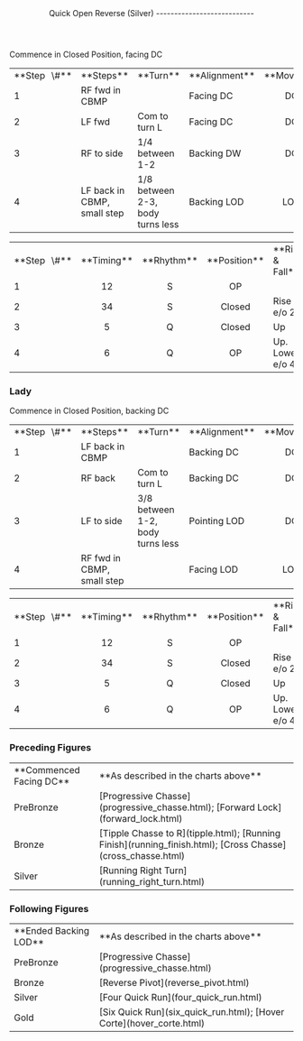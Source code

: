 <header>Quick Open Reverse (Silver)
---------------------------

 </header>Commence in Closed Position, facing DC

 <table class="style1"> <tbody><tr> <td style="width:10%">**Step<span style="color:white">\_</span>\#**</td> <td style="width:38%">**Steps**</td> <td style="width:20%">**Turn**</td> <td style="width:16%">**Alignment**</td> <td style="width:16%;text-align:center">**Moving**</td> </tr> <tr> <td>1</td> <td>RF fwd in CBMP</td> <td> </td> <td>Facing DC</td> <td style="text-align:center">DC</td> </tr> <tr> <td>2</td> <td>LF fwd</td> <td>Com to turn L</td> <td>Facing DC</td> <td style="text-align:center">DC</td> </tr> <tr> <td>3</td> <td>RF to side</td> <td>1/4 between 1-2</td> <td>Backing DW</td> <td style="text-align:center">DC</td> </tr> <tr> <td>4 </td> <td>LF back in CBMP, small step</td> <td>1/8 between 2-3, body turns less</td> <td>Backing LOD</td> <td style="text-align:center">LOD</td> </tr> </tbody></table>

 <table class="style1"> <tbody><tr> <td style="width:10%">**Step<span style="color:white">\_</span>\#**</td> <td style="width:10%;text-align:center">**Timing**</td> <td style="width:10%;text-align:center">**Rhythm**</td> <td style="width:20%;text-align:center">**Position**</td> <td style="width:30%">**Rise &amp; Fall**</td> <td style="width:10%;text-align:center">**Sway**</td> <td style="width:10%;text-align:right">**Footwork**</td> </tr> <tr> <td>1</td> <td style="text-align:center">12</td> <td style="text-align:center">S</td> <td style="text-align:center">OP</td> <td> </td> <td style="text-align:center"> </td> <td style="text-align:right">HT</td> </tr> <tr> <td>2</td> <td style="text-align:center">34</td> <td style="text-align:center">S</td> <td style="text-align:center">Closed</td> <td>Rise e/o 2</td> <td style="text-align:center"> </td> <td style="text-align:right">HT</td> </tr> <tr> <td>3</td> <td style="text-align:center">5</td> <td style="text-align:center">Q</td> <td style="text-align:center">Closed</td> <td>Up</td> <td style="text-align:center">L</td> <td style="text-align:right">T</td> </tr> <tr> <td>4 </td> <td style="text-align:center">6</td> <td style="text-align:center">Q</td> <td style="text-align:center">OP</td> <td>Up. Lower e/o 4</td> <td style="text-align:center">L</td> <td style="text-align:right">TH</td> </tr> </tbody></table>

### Lady

Commence in Closed Position, backing DC

 <table class="style1"> <tbody><tr> <td style="width:10%">**Step<span style="color:white">\_</span>\#**</td> <td style="width:38%">**Steps**</td> <td style="width:20%">**Turn**</td> <td style="width:16%">**Alignment**</td> <td style="width:16%;text-align:center">**Moving**</td> </tr> <tr> <td>1</td> <td>LF back in CBMP</td> <td> </td> <td>Backing DC</td> <td style="text-align:center">DC</td> </tr> <tr> <td>2</td> <td>RF back</td> <td>Com to turn L</td> <td>Backing DC</td> <td style="text-align:center">DC</td> </tr> <tr> <td>3</td> <td>LF to side</td> <td>3/8 between 1-2, body turns less</td> <td>Pointing LOD</td> <td style="text-align:center">DC</td> </tr> <tr> <td>4 </td> <td>RF fwd in CBMP, small step</td> <td> </td> <td>Facing LOD</td> <td style="text-align:center">LOD</td> </tr> </tbody></table>

 <table class="style1"> <tbody><tr> <td style="width:10%">**Step<span style="color:white">\_</span>\#**</td> <td style="width:10%;text-align:center">**Timing**</td> <td style="width:10%;text-align:center">**Rhythm**</td> <td style="width:20%;text-align:center">**Position**</td> <td style="width:30%">**Rise &amp; Fall**</td> <td style="width:10%;text-align:center">**Sway**</td> <td style="width:10%;text-align:right">**Footwork**</td> </tr> <tr> <td>1</td> <td style="text-align:center">12</td> <td style="text-align:center">S</td> <td style="text-align:center">OP</td> <td> </td> <td style="text-align:center"> </td> <td style="text-align:right">TH</td> </tr> <tr> <td>2</td> <td style="text-align:center">34</td> <td style="text-align:center">S</td> <td style="text-align:center">Closed</td> <td>Rise e/o 2</td> <td style="text-align:center"> </td> <td style="text-align:right">TH</td> </tr> <tr> <td>3</td> <td style="text-align:center">5</td> <td style="text-align:center">Q</td> <td style="text-align:center">Closed</td> <td>Up</td> <td style="text-align:center">R</td> <td style="text-align:right">T</td> </tr> <tr> <td>4 </td> <td style="text-align:center">6</td> <td style="text-align:center">Q</td> <td style="text-align:center">OP</td> <td>Up. Lower e/o 4</td> <td style="text-align:center">R</td> <td style="text-align:right">TH</td> </tr> </tbody></table>

### Preceding Figures

 <table> <tbody><tr> <td style="width:30%">**Commenced Facing DC**</td> <td>**As described in the charts above**</td> </tr> <tr> <td style="width:30%">PreBronze</td> <td> [Progressive Chasse](progressive_chasse.html); [Forward Lock](forward_lock.html) </td> </tr> <tr> <td style="width:30%">Bronze</td> <td> [Tipple Chasse to R](tipple.html); [Running Finish](running_finish.html); [Cross Chasse](cross_chasse.html) </td> </tr> <tr> <td style="width:30%">Silver</td> <td> [Running Right Turn](running_right_turn.html) </td> </tr> </tbody></table>

### Following Figures

 <table> <tbody><tr> <td>**Ended Backing LOD**</td> <td>**As described in the charts above**</td> </tr> <tr> <td style="width:30%">PreBronze</td> <td> [Progressive Chasse](progressive_chasse.html) </td> </tr> <tr> <td style="width:30%">Bronze</td> <td> [Reverse Pivot](reverse_pivot.html) </td> </tr> <tr> <td style="width:30%">Silver</td> <td> [Four Quick Run](four_quick_run.html) </td> </tr> <tr> <td style="width:30%">Gold</td> <td> [Six Quick Run](six_quick_run.html); [Hover Corte](hover_corte.html) </td> </tr> </tbody></table>
